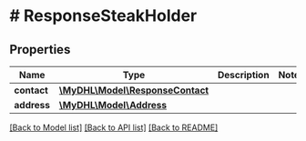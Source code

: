 # # ResponseSteakHolder

## Properties

Name | Type | Description | Notes
------------ | ------------- | ------------- | -------------
**contact** | [**\MyDHL\Model\ResponseContact**](ResponseContact.md) |  | 
**address** | [**\MyDHL\Model\Address**](Address.md) |  | 

[[Back to Model list]](../../README.md#documentation-for-models) [[Back to API list]](../../README.md#documentation-for-api-endpoints) [[Back to README]](../../README.md)


